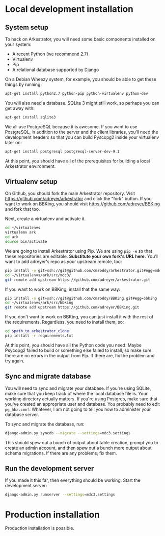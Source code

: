 Local development installation
==============================

System setup
------------

To hack on Arkestrator, you will need some basic components installed on your system:

- A recent Python (we recommend 2.7)
- Virtualenv
- Pip
- A relational database supported by Django

On a Debian Wheezy system, for example, you should be able to get these things by running:

```bash
apt-get install python2.7 python-pip python-virtualenv python-dev
```

You will also need a database. SQLite 3 might still work, so perhaps you can get away with:

```bash
apt-get install sqlite3
```

We all use PostgreSQL because it is awesome. If you want to use PostgreSQL, in addition to the server and the client libraries, you'll need the development headers so that you can build Pyscopg2 inside your virtualenv later on:

```bash
apt-get install postgresql postgresql-server-dev-9.1
```

At this point, you should have all of the prerequisites for building a local Arkestrator environment.

Virtualenv setup
----------------

On Github, you should fork the main Arkestrator repository. Visit https://github.com/adreyer/arkestrator and click the "fork" button. If you want to work on BBKing, you should visit https://github.com/adreyer/BBKing and fork that too.

Next, create a virtualenv and activate it.

```bash
cd ~/virtualenvs
virtualenv ark
cd ark
source bin/activate
```

We are going to install Arkestrator using Pip. We are using `pip -e` so that these repositories are editable. **Substitute your own fork's URL here.** You'll want to add adreyer's repo as your upstream remote, too:

```bash
pip install -e git+ssh://git@github.com/cmroddy/arkestrator.git#egg=mdc3
cd ~/virtualenvs/ark/src/mdc3/
git remote add upstream https://github.com/adreyer/arkestrator.git
```

If you want to work on BBKing, install that the same way:

```bash
pip install -e git+ssh://git@github.com/cmroddy/BBKing.git#egg=bbking
cd ~/virtualenvs/ark/src/bbking
git remote add upstream https://github.com/adreyer/BBKing.git
```

If you don't want to work on BBKing, you can just install it with the rest of the requirements. Regardless, you need to install them, so:

```bash
cd $path_to_arkestrator_clone
pip install -r requirements.txt
```

At this point, you should have all the Python code you need. Maybe Psycopg2 failed to build or something else failed to install, so make sure there are no errors in the output from Pip. If there are, fix the problem and try again.

Sync and migrate database
-------------------------

You will need to sync and migrate your database. If you're using SQLite, make sure that you keep track of where the local database file is. Your working directory actually matters. If you're using Postgres, make sure that you've created an appropriate user and database. You probably need to edit `pg_hba.conf`. Whatever, I am not going to tell you how to administer your database server.

To sync and migrate the database, run:

```bash
django-admin.py syncdb --migrate --settings=mdc3.settings
```

This should spew out a bunch of output about table creation, prompt you to create an admin account, and then spew out a bunch more output about schema migrations. If there are any problems, fix them.

Run the development server
--------------------------

If you made it this far, then everything should be working. Start the development server:

```bash
django-admin.py runserver --settings=mdc3.settings
```


Production installation
=======================

Production installation is possible.
